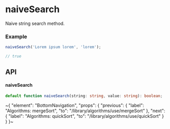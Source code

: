 
# naiveSearch

Naive string search method.

### Example

```ts
naiveSearch('Lorem ipsum lorem', 'lorem');

// true
```


## API

#### naiveSearch

```ts
default function naiveSearch(string: string, value: string): boolean;
```


~{
  "element": "BottomNavigation",
  "props": {
    "previous": {
      "label": "Algorithms: mergeSort",
      "to": "/library/algorithms/use/mergeSort"
    },
    "next": {
      "label": "Algorithms: quickSort",
      "to": "/library/algorithms/use/quickSort"
    }
  }
}~

